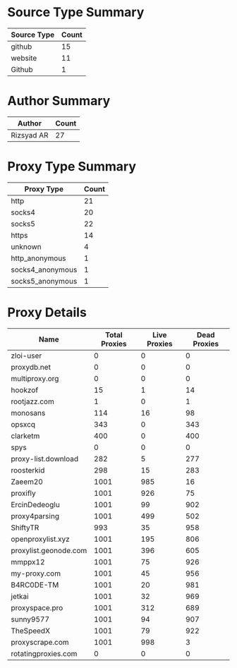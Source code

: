 # Source Type Summary

| Source Type | Count |
|-------------|-------|
| github | 15 |
| website | 11 |
| Github | 1 |


# Author Summary

| Author | Count |
|--------|-------|
| Rizsyad AR | 27 |


# Proxy Type Summary

| Proxy Type | Count |
|------------|-------|
| http | 21 |
| socks4 | 20 |
| socks5 | 22 |
| https | 14 |
| unknown | 4 |
| http_anonymous | 1 |
| socks4_anonymous | 1 |
| socks5_anonymous | 1 |


# Proxy Details

| Name | Total Proxies | Live Proxies | Dead Proxies |
|------|---------------|--------------|---------------|
| zloi-user | 0 | 0 | 0 |
| proxydb.net | 0 | 0 | 0 |
| multiproxy.org | 0 | 0 | 0 |
| hookzof | 15 | 1 | 14 |
| rootjazz.com | 1 | 0 | 1 |
| monosans | 114 | 16 | 98 |
| opsxcq | 343 | 0 | 343 |
| clarketm | 400 | 0 | 400 |
| spys | 0 | 0 | 0 |
| proxy-list.download | 282 | 5 | 277 |
| roosterkid | 298 | 15 | 283 |
| Zaeem20 | 1001 | 985 | 16 |
| proxifly | 1001 | 926 | 75 |
| ErcinDedeoglu | 1001 | 99 | 902 |
| proxy4parsing | 1001 | 499 | 502 |
| ShiftyTR | 993 | 35 | 958 |
| openproxylist.xyz | 1001 | 195 | 806 |
| proxylist.geonode.com | 1001 | 396 | 605 |
| mmppx12 | 1001 | 75 | 926 |
| my-proxy.com | 1001 | 45 | 956 |
| B4RC0DE-TM | 1001 | 20 | 981 |
| jetkai | 1001 | 32 | 969 |
| proxyspace.pro | 1001 | 312 | 689 |
| sunny9577 | 1001 | 94 | 907 |
| TheSpeedX | 1001 | 79 | 922 |
| proxyscrape.com | 1001 | 998 | 3 |
| rotatingproxies.com | 0 | 0 | 0 |
